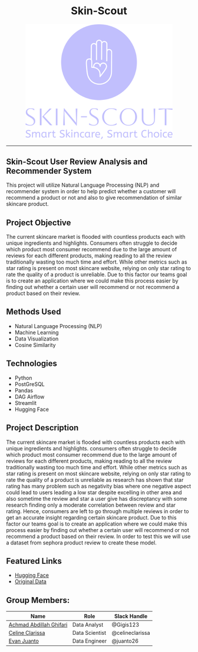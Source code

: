 <div align='center'>
    <h1><b>Skin-Scout</b></h1>
    <img src='deployment/SkinScout_Logo.png'/ width='400'>
    <br>

</div>

---
## Skin-Scout User Review Analysis and Recommender System

This project will utilize Natural Language Processing (NLP) and recommender system in order to help predict whether a customer will recommend a product or not and also to give recommendation of similar skincare product.

## Project Objective
The current skincare market is flooded with countless products each with unique ingredients and highlights. Consumers often struggle to decide which product most consumer recommend due to the large amount of reviews for each different products, making reading to all the review traditionally wasting too much time and effort. While other metrics such as star rating is present on most skincare website, relying on only star rating to rate the quality of a product is unreliable. Due to this factor our teams goal is to create an application where we could make this process easier by finding out whether a certain user will recommend or not recommend a product based on their review.

## Methods Used
* Natural Language Processing (NLP)
* Machine Learning
* Data Visualization
* Cosine Similarity

## Technologies
* Python
* PostGreSQL
* Pandas
* DAG Airflow
* Streamlit
* Hugging Face

## Project Description
The current skincare market is flooded with countless products each with unique ingredients and highlights. consumers often struggle to decide which product most consumer recommend due to the large amount of reviews for each different products, making reading to all the review traditionally wasting too much time and effort. While other metrics such as star rating is present on most skincare website, relying on only star rating to rate the quality of a product is unreliable as research has shown that star rating has many problem such as negativity bias where one negative aspect could lead to users leading a low star despite excelling in other area and also sometime the review and star a user give has discreptancy with some research finding only a moderate correlation between review and star rating. Hence, consumers are left to go through multiple reviews in order to get an accurate insight regarding certain skincare product. Due to this factor our teams goal is to create an application where we could make this process easier by finding out whether a certain user will recommend or not recommend a product based on their review. In order to test this we will use a dataset from sephora product review to create these model.

## Featured Links
* [Hugging Face](https://huggingface.co/spaces/celineclarissa/Skin-Scout)
* [Original Data](https://www.kaggle.com/datasets/teejmahal20/airline-passenger-satisfaction/data)

## Group Members:

|Name     | Role | Slack Handle   | 
|---------|--------|---------|
|[Achmad Abdillah Ghifari](https://github.com/Gigis123)| Data Analyst |    @Gigis123        |
|[Celine Clarissa](https://github.com/celineclarissa) | Data Scientist |     @celineclarissa    |
|[Evan Juanto](https://github.com/juanto26) | Data Engineer |     @juanto26   |
